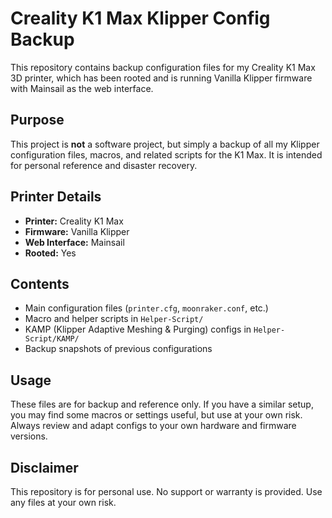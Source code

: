 # Creality K1 Max Klipper Config Backup

This repository contains backup configuration files for my Creality K1 Max 3D printer, which has been rooted and is running Vanilla Klipper firmware with Mainsail as the web interface.

## Purpose
This project is **not** a software project, but simply a backup of all my Klipper configuration files, macros, and related scripts for the K1 Max. It is intended for personal reference and disaster recovery.

## Printer Details
- **Printer:** Creality K1 Max
- **Firmware:** Vanilla Klipper
- **Web Interface:** Mainsail
- **Rooted:** Yes

## Contents
- Main configuration files (`printer.cfg`, `moonraker.conf`, etc.)
- Macro and helper scripts in `Helper-Script/`
- KAMP (Klipper Adaptive Meshing & Purging) configs in `Helper-Script/KAMP/`
- Backup snapshots of previous configurations

## Usage
These files are for backup and reference only. If you have a similar setup, you may find some macros or settings useful, but use at your own risk. Always review and adapt configs to your own hardware and firmware versions.

## Disclaimer
This repository is for personal use. No support or warranty is provided. Use any files at your own risk.
